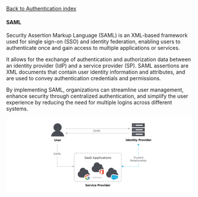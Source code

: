 [Back to Authentication index](./index.md)

#### SAML

Security Assertion Markup Language (SAML) is an XML-based framework used for single sign-on (SSO) and identity federation, enabling users to authenticate once and gain access to multiple applications or services.

It allows for the exchange of authentication and authorization data between an identity provider (IdP) and a service provider (SP). SAML assertions are XML documents that contain user identity information and attributes, and are used to convey authentication credentials and permissions.

By implementing SAML, organizations can streamline user management, enhance security through centralized authentication, and simplify the user experience by reducing the need for multiple logins across different systems.

![SAML example](./assets/saml.svg)
